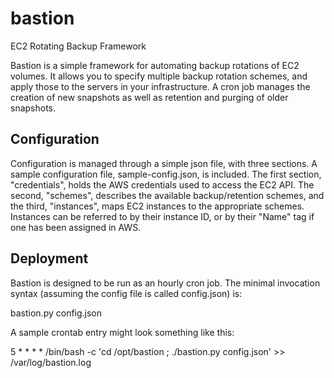 bastion
=======

EC2 Rotating Backup Framework

Bastion is a simple framework for automating backup rotations of EC2 volumes. It allows you to specify multiple backup rotation schemes, and apply those to the servers in your infrastructure. A cron job manages the creation of new snapshots as well as retention and purging of older snapshots.

Configuration
-------

Configuration is managed through a simple json file, with three sections. A sample configuration file, sample-config.json, is included. The first section, "credentials", holds the AWS credentials used to access the EC2 API. The second, "schemes", describes the available backup/retention schemes, and the third, "instances", maps EC2 instances to the appropriate schemes. Instances can be referred to by their instance ID, or by their "Name" tag if one has been assigned in AWS.

Deployment
-------

Bastion is designed to be run as an hourly cron job.  The minimal invocation syntax (assuming the config file is called config.json) is:

bastion.py config.json

A sample crontab entry might look something like this:

5 * * * * /bin/bash -c 'cd /opt/bastion ; ./bastion.py config.json' >> /var/log/bastion.log

